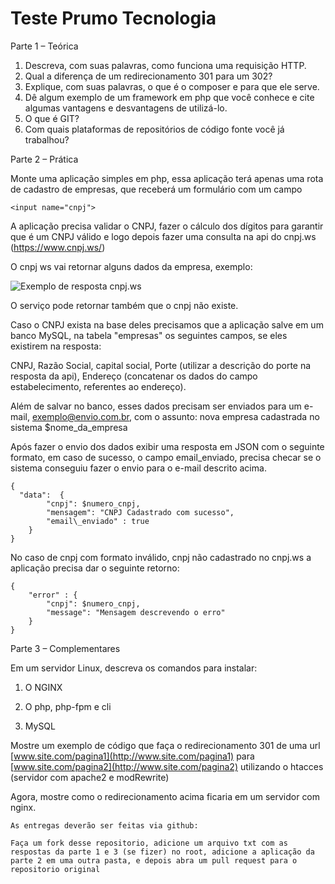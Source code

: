 ﻿# Teste Prumo Tecnologia

Parte 1 – Teórica

1. Descreva, com suas palavras, como funciona uma requisição HTTP.
1. Qual a diferença de um redirecionamento 301 para um 302?
1. Explique, com suas palavras, o que é o composer e para que ele serve.
1. Dê algum exemplo de um framework em php que você conhece e cite algumas vantagens e desvantagens de utilizá-lo.
1. O que é GIT?
1. Com quais plataformas de repositórios de código fonte você já trabalhou?


Parte 2 – Prática

Monte uma aplicação simples em php, essa aplicação terá apenas uma rota de cadastro de empresas, que receberá um formulário com um campo 

 ````
 <input name="cnpj"> 
 ````

A aplicação precisa validar o CNPJ, fazer o cálculo dos dígitos para garantir que é um CNPJ válido e logo depois fazer uma consulta na api do cnpj.ws (<https://www.cnpj.ws/>)

O cnpj ws vai retornar alguns dados da empresa, exemplo:

![Exemplo de resposta cnpj.ws](https://www.prumotecnologia.com.br/teste/exemplo-cnpj-ws.png)

O serviço pode retornar também que o cnpj não existe.

Caso o CNPJ exista na base deles precisamos que a aplicação salve em um banco MySQL, na tabela "empresas" os seguintes campos, se eles existirem na resposta:

CNPJ, Razão Social, capital social, Porte (utilizar a descrição do porte na resposta da api), Endereço (concatenar os dados do campo estabelecimento, referentes ao endereço).

Além de salvar no banco, esses dados precisam ser enviados para um e-mail, <exemplo@envio.com.br>, com o assunto: nova empresa cadastrada no sistema $nome\_da\_empresa

Após fazer o envio dos dados exibir uma resposta em JSON com o seguinte formato, em caso de sucesso, o campo email\_enviado, precisa checar se o sistema conseguiu fazer o envio para o e-mail descrito acima.

````
{	
  "data":  {
        "cnpj": $numero_cnpj,
        "mensagem": "CNPJ Cadastrado com sucesso",
        "email\_enviado" : true 
    }
}
```` 

No caso de cnpj com formato inválido, cnpj não cadastrado no cnpj.ws a aplicação precisa dar o seguinte retorno: 

````
{ 
    "error" : {
        "cnpj": $numero_cnpj,
        "message": "Mensagem descrevendo o erro"
    }
}
````


Parte 3 – Complementares

Em um servidor Linux, descreva os comandos para instalar:

1. O NGINX

2. O php, php-fpm e cli

3. MySQL

Mostre um exemplo de código que faça o redirecionamento 301 de uma url [www.site.com/pagina1](http://www.site.com/pagina1) para  [www.site.com/pagina2](http://www.site.com/pagina2) utilizando o htacces (servidor com apache2 e modRewrite)

Agora, mostre como o redirecionamento acima ficaria em um servidor com nginx.

````
As entregas deverão ser feitas via github:

Faça um fork desse repositorio, adicione um arquivo txt com as respostas da parte 1 e 3 (se fizer) no root, adicione a aplicação da parte 2 em uma outra pasta, e depois abra um pull request para o repositorio original
````

